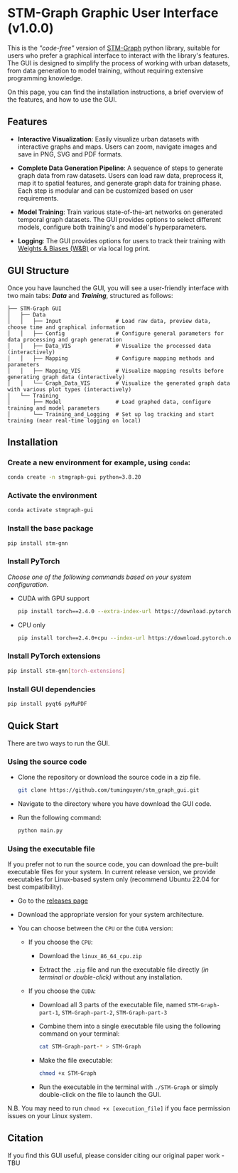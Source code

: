 # STM-Graph Graphic User Interface (v1.0.0)


This is the _"code-free"_ version of [STM-Graph](https://github.com/Ahghaffari/stm_graph) python library, suitable for users who prefer a graphical interface to interact with the library's features. The GUI is designed to simplify the process of working with urban datasets, from data generation to model training, without requiring extensive programming knowledge.


On this page, you can find the installation instructions, a brief overview of the features, and how to use the GUI.


## Features
- **Interactive Visualization**: Easily visualize urban datasets with interactive graphs and maps. Users can zoom, navigate images and save in PNG, SVG and PDF formats.

- **Complete Data Generation Pipeline**: A sequence of steps to generate graph data from raw datasets. Users can load raw data, preprocess it, map it to spatial features, and generate graph data for training phase. Each step is modular and can be customized based on user requirements.

- **Model Training**: Train various state-of-the-art networks on generated temporal graph datasets. The GUI provides options to select different models, configure both training's and model's hyperparameters.

- **Logging**: The GUI provides options for users to track their training with [Weights & Biases (W&B)](https://wandb.ai/) or via local log print. 

## GUI Structure
Once you have launched the GUI, you will see a user-friendly interface with two main tabs: **_Data_** and **_Training_**, structured as follows:

```
├── STM-Graph GUI
│   ├── Data
│   │   ├── Input                 # Load raw data, preview data, choose time and graphical information
│   │   ├── Config                # Configure general parameters for data processing and graph generation
│   │   ├── Data_VIS              # Visualize the processed data (interactively)
│   │   ├── Mapping               # Configure mapping methods and parameters
│   │   ├── Mapping_VIS           # Visualize mapping results before generating graph data (interactively)
│   │   └── Graph_Data_VIS        # Visualize the generated graph data with various plot types (interactively)
│   └── Training
│       ├── Model                 # Load graphed data, configure training and model parameters
│       └── Training_and_Logging  # Set up log tracking and start training (near real-time logging on local)
```

## Installation

### Create a new environment for example, using `conda`:
```bash
conda create -n stmgraph-gui python=3.8.20
```
### Activate the environment
```bash
conda activate stmgraph-gui
```
### Install the base package
```bash
pip install stm-gnn
```
### Install PyTorch
*Choose one of the following commands based on your system configuration.*

   - CUDA with GPU support
      ```bash
      pip install torch==2.4.0 --extra-index-url https://download.pytorch.org/whl/cu118
      ```

   - CPU only
      ```bash
      pip install torch==2.4.0+cpu --index-url https://download.pytorch.org/whl/cpu
      ```
### Install PyTorch extensions
```bash
pip install stm-gnn[torch-extensions]
```

### Install GUI dependencies
```bash
pip install pyqt6 pyMuPDF
```

## Quick Start
There are two ways to run the GUI.

### Using the source code
- Clone the repository or download the source code in a zip file.
   ```bash
   git clone https://github.com/tuminguyen/stm_graph_gui.git
   ```

- Navigate to the directory where you have download the GUI code.

- Run the following command:
   ```bash
   python main.py
   ```

### Using the executable file

If you prefer not to run the source code, you can download the pre-built executable files for your system. In current release version, we provide executables for Linux-based system only (recommend Ubuntu 22.04 for best compatibility). 

- Go to the [releases page](https://github.com/tuminguyen/stm_graph_gui/releases)

- Download the appropriate version for your system architecture.

- You can choose between the `CPU` or the `CUDA` version:

   - If you choose the `CPU`:
      - Download the `linux_86_64_cpu.zip`

      - Extract the `.zip` file and run the executable file directly *(in terminal or double-click)* without any installation.

   - If you choose the `CUDA`: 

      - Download all 3 parts of the executable file, named `STM-Graph-part-1`, `STM-Graph-part-2`, `STM-Graph-part-3`

      - Combine them into a single executable file using the following command on your terminal:
         ```bash
         cat STM-Graph-part-* > STM-Graph
         ```

      - Make the file executable:
         ```bash  
         chmod +x STM-Graph
         ```

      - Run the executable in the terminal with ```./STM-Graph``` or simply double-click on the file to launch the GUI.

N.B. You may need to run ```chmod +x [execution_file]``` if you face permission issues on your Linux system.

## Citation
If you find this GUI useful, please consider citing our original paper work - TBU
